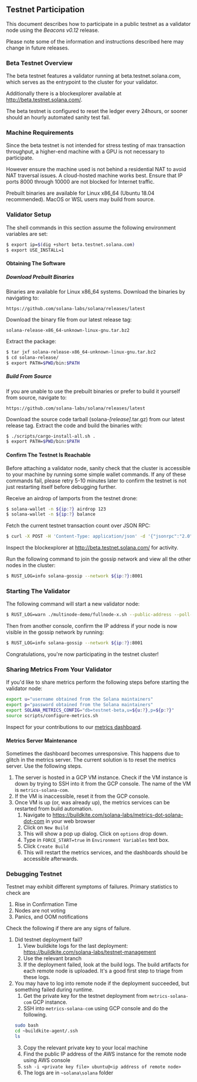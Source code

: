 ## Testnet Participation
This document describes how to participate in a public testnet as a
validator node using the *Beacons v0.12* release.

Please note some of the information and instructions described here may change
in future releases.

### Beta Testnet Overview
The beta testnet features a validator running at beta.testnet.solana.com, which
serves as the entrypoint to the cluster for your validator.

Additionally there is a blockexplorer available at http://beta.testnet.solana.com/.

The beta testnet is configured to reset the ledger every 24hours, or sooner
should an hourly automated sanity test fail.

### Machine Requirements
Since the beta testnet is not intended for stress testing of max transaction
throughput, a higher-end machine with a GPU is not necessary to participate.

However ensure the machine used is not behind a residential NAT to avoid NAT
traversal issues.  A cloud-hosted machine works best.  Ensure that IP ports
8000 through 10000 are not blocked for Internet traffic.

Prebuilt binaries are available for Linux x86_64 (Ubuntu 18.04 recommended).
MacOS or WSL users may build from source.

### Validator Setup
The shell commands in this section assume the following environment variables are
set:
```bash
$ export ip=$(dig +short beta.testnet.solana.com)
$ export USE_INSTALL=1
```

#### Obtaining The Software
##### Download Prebuilt Binaries
Binaries are available for Linux x86_64 systems.  Download the binaries by navigating to:
```
https://github.com/solana-labs/solana/releases/latest
```
Download the binary file from our latest release tag:
```
solana-release-x86_64-unknown-linux-gnu.tar.bz2
```
Extract the package:
```bash
$ tar jxf solana-release-x86_64-unknown-linux-gnu.tar.bz2
$ cd solana-release/
$ export PATH=$PWD/bin:$PATH
```
##### Build From Source
If you are unable to use the prebuilt binaries or prefer to build it yourself from source, navigate to:
```
https://github.com/solana-labs/solana/releases/latest
```
Download the source code tarball (solana-*[release]*.tar.gz) from our latest release tag.  Extract the code and build the binaries with:
```bash
$ ./scripts/cargo-install-all.sh .
$ export PATH=$PWD/bin:$PATH
```

#### Confirm The Testnet Is Reachable
Before attaching a validator node, sanity check that the cluster is accessible
to your machine by running some simple wallet commands.  If any of these
commands fail, please retry 5-10 minutes later to confirm the testnet is not
just restarting itself before debugging further.

Receive an airdrop of lamports from the testnet drone:
```bash
$ solana-wallet -n ${ip:?} airdrop 123
$ solana-wallet -n ${ip:?} balance
```

Fetch the current testnet transaction count over JSON RPC:
```bash
$ curl -X POST -H 'Content-Type: application/json' -d '{"jsonrpc":"2.0","id":1, "method":"getTransactionCount"}' http://beta.testnet.solana.com:8899
```

Inspect the blockexplorer at http://beta.testnet.solana.com/ for activity.

Run the following command to join the gossip network and view all the other nodes in the cluster:
```bash
$ RUST_LOG=info solana-gossip --network ${ip:?}:8001
```

### Starting The Validator
The following command will start a new validator node:
```bash
$ RUST_LOG=warn ./multinode-demo/fullnode-x.sh --public-address --poll-for-new-genesis-block ${ip:?}
```

Then from another console, confirm the IP address if your node is now visible in
the gossip network by running:
```bash
$ RUST_LOG=info solana-gossip --network ${ip:?}:8001
```

Congratulations, you're now participating in the testnet cluster!

### Sharing Metrics From Your Validator
If you'd like to share metrics perform the following steps before starting the
validator node:
```bash
export u="username obtained from the Solana maintainers"
export p="password obtained from the Solana maintainers"
export SOLANA_METRICS_CONFIG="db=testnet-beta,u=${u:?},p=${p:?}"
source scripts/configure-metrics.sh
```
Inspect for your contributions to our [metrics dashboard](https://metrics.solana.com:3000/d/U9-26Cqmk/testnet-monitor-cloud?refresh=60s&orgId=2&var-hostid=All).

#### Metrics Server Maintenance
Sometimes the dashboard becomes unresponsive. This happens due to glitch in the metrics server.
The current solution is to reset the metrics server. Use the following steps.

1. The server is hosted in a GCP VM instance. Check if the VM instance is down by trying to SSH
 into it from the GCP console. The name of the VM is ```metrics-solana-com```.
2. If the VM is inaccessible, reset it from the GCP console.
3. Once VM is up (or, was already up), the metrics services can be restarted from build automation.
    1. Navigate to https://buildkite.com/solana-labs/metrics-dot-solana-dot-com in your web browser
    2. Click on ```New Build```
    3. This will show a pop up dialog. Click on ```options``` drop down.
    4. Type in ```FORCE_START=true``` in ```Environment Variables``` text box.
    5. Click ```Create Build```
    6. This will restart the metrics services, and the dashboards should be accessible afterwards.

### Debugging Testnet
Testnet may exhibit different symptoms of failures. Primary statistics to check are
1. Rise in Confirmation Time
2. Nodes are not voting
3. Panics, and OOM notifications

Check the following if there are any signs of failure.
1. Did testnet deployment fail?
    1. View buildkite logs for the last deployment: https://buildkite.com/solana-labs/testnet-management
    2. Use the relevant branch
    3. If the deployment failed, look at the build logs. The build artifacts for each remote node is uploaded.
       It's a good first step to triage from these logs.
2. You may have to log into remote node if the deployment succeeded, but something failed during runtime.
    1. Get the private key for the testnet deployment from ```metrics-solana-com``` GCP instance.
    2. SSH into ```metrics-solana-com``` using GCP console and do the following.
    ```bash
    sudo bash
    cd ~buildkite-agent/.ssh
    ls
    ```
    3. Copy the relevant private key to your local machine
    4. Find the public IP address of the AWS instance for the remote node using AWS console
    5. ```ssh -i <private key file> ubuntu@<ip address of remote node>```
    6. The logs are in ```~solana\solana``` folder
